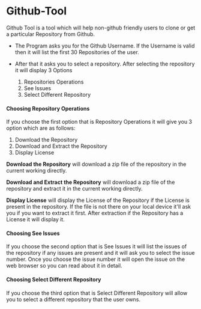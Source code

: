 # Github-Tool
Github Tool is a tool which will help non-github friendly users to clone or get a particular Repository from Github.

* The Program asks you for the Github Username. If the Username is valid then it will list the first 30 Repositories of the user.

* After that it asks you to select a repository. After selecting the repository it will display 3 Options
    1. Repositories Operations
    2. See Issues
    3. Select Different Repository

#### Choosing Repository Operations

If you choose the first option that is Repository Operations it will give you 3 option which are as follows:
1. Download the Repository
2. Download and Extract the Repository
3. Display License

**Download the Repository** will download a zip file of the repository in the current working directly.

**Download and Extract the Repository** will download a zip file of the repository and extract it in the current working directly.

**Display License** will display the License of the Repository if the License is present in the repository. If the file is not there on your local device it'll ask you if you want to extract it first.
After extraction if the Repository has a License it will display it.

#### Choosing See Issues

If you choose the second option that is See Issues it will list the issues of the repository if any issues are present and it will ask you to select the issue number. Once you choose the issue number it will open the issue on the web browser so you can read about it in detail.

#### Choosing Select Different Repository

If you choose the third option that is Select Different Repository will allow you to select a different repository that the user owns.




